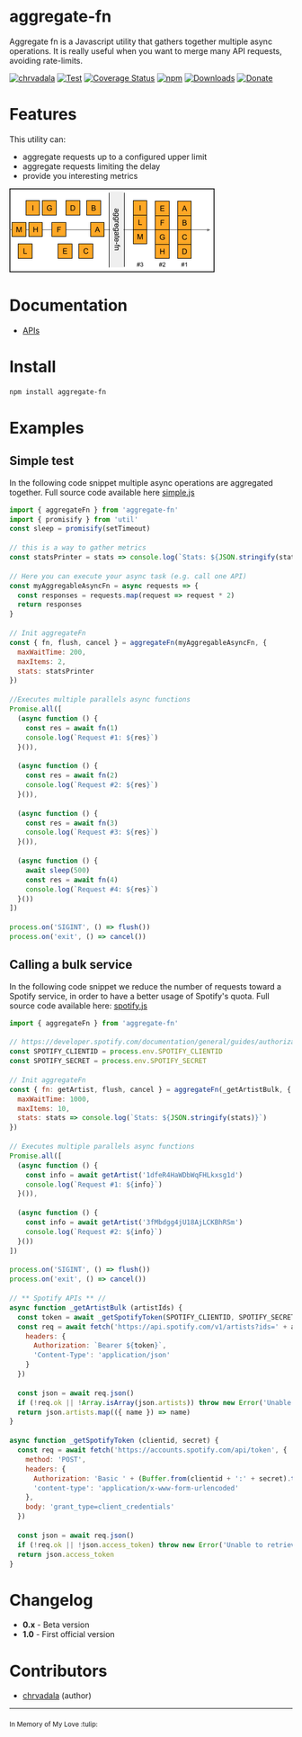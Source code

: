 # aggregate-fn

Aggregate fn is a Javascript utility that gathers together multiple async operations. It is really useful when you want to merge many API requests, avoiding rate-limits.

[![chrvadala](https://img.shields.io/badge/website-chrvadala-orange.svg)](https://chrvadala.github.io)
[![Test](https://github.com/chrvadala/aggregate-fn/workflows/Test/badge.svg)](https://github.com/chrvadala/aggregate-fn/actions)
[![Coverage Status](https://coveralls.io/repos/github/chrvadala/aggregate-fn/badge.svg)](https://coveralls.io/github/chrvadala/aggregate-fn)
[![npm](https://img.shields.io/npm/v/aggregate-fn.svg?maxAge=2592000?style=plastic)](https://www.npmjs.com/package/aggregate-fn)
[![Downloads](https://img.shields.io/npm/dm/aggregate-fn.svg)](https://www.npmjs.com/package/aggregate-fn)
[![Donate](https://img.shields.io/badge/donate-GithubSponsor-green.svg)](https://github.com/sponsors/chrvadala)

# Features 
This utility can:
- aggregate requests up to a configured upper limit
- aggregate requests limiting the delay 
- provide you interesting metrics

![aggregate-fn descriptive picture](https://github.com/chrvadala/aggregate-fn/blob/main/aggregate-fn.png)

# Documentation
- [APIs](https://github.com/chrvadala/aggregate-fn/blob/main/docs/api.md)

# Install
```sh
npm install aggregate-fn
```
# Examples

## Simple test
In the following code snippet multiple async operations are aggregated together. Full source code available here [simple.js](https://github.com/chrvadala/aggregate-fn/blob/main/examples/simple.js)

````js
import { aggregateFn } from 'aggregate-fn'
import { promisify } from 'util'
const sleep = promisify(setTimeout)

// this is a way to gather metrics
const statsPrinter = stats => console.log(`Stats: ${JSON.stringify(stats)}`)

// Here you can execute your async task (e.g. call one API)
const myAggregableAsyncFn = async requests => {
  const responses = requests.map(request => request * 2)
  return responses
}

// Init aggregateFn
const { fn, flush, cancel } = aggregateFn(myAggregableAsyncFn, {
  maxWaitTime: 200,
  maxItems: 2,
  stats: statsPrinter
})

//Executes multiple parallels async functions
Promise.all([
  (async function () {
    const res = await fn(1)
    console.log(`Request #1: ${res}`)
  }()),

  (async function () {
    const res = await fn(2)
    console.log(`Request #2: ${res}`)
  }()),

  (async function () {
    const res = await fn(3)
    console.log(`Request #3: ${res}`)
  }()),

  (async function () {
    await sleep(500)
    const res = await fn(4)
    console.log(`Request #4: ${res}`)
  }())
])

process.on('SIGINT', () => flush())
process.on('exit', () => cancel())
````

## Calling a bulk service
In the following code snippet we reduce the number of requests toward a Spotify service, in order to have a better usage of Spotify's quota. Full source code available here: [spotify.js](https://github.com/chrvadala/aggregate-fn/blob/main/examples/spotify.js)

````js
import { aggregateFn } from 'aggregate-fn'

// https://developer.spotify.com/documentation/general/guides/authorization/client-credentials/
const SPOTIFY_CLIENTID = process.env.SPOTIFY_CLIENTID
const SPOTIFY_SECRET = process.env.SPOTIFY_SECRET

// Init aggregateFn
const { fn: getArtist, flush, cancel } = aggregateFn(_getArtistBulk, {
  maxWaitTime: 1000,
  maxItems: 10,
  stats: stats => console.log(`Stats: ${JSON.stringify(stats)}`)
})

// Executes multiple parallels async functions
Promise.all([
  (async function () {
    const info = await getArtist('1dfeR4HaWDbWqFHLkxsg1d')
    console.log(`Request #1: ${info}`)
  }()),

  (async function () {
    const info = await getArtist('3fMbdgg4jU18AjLCKBhRSm')
    console.log(`Request #2: ${info}`)
  }())
])

process.on('SIGINT', () => flush())
process.on('exit', () => cancel())

// ** Spotify APIs ** //
async function _getArtistBulk (artistIds) {
  const token = await _getSpotifyToken(SPOTIFY_CLIENTID, SPOTIFY_SECRET)
  const req = await fetch('https://api.spotify.com/v1/artists?ids=' + artistIds.join(','), {
    headers: {
      Authorization: `Bearer ${token}`,
      'Content-Type': 'application/json'
    }
  })

  const json = await req.json()
  if (!req.ok || !Array.isArray(json.artists)) throw new Error('Unable to retrieve Spotify data. Check your CLIENT_ID and SECRET.')
  return json.artists.map(({ name }) => name)
}

async function _getSpotifyToken (clientid, secret) {
  const req = await fetch('https://accounts.spotify.com/api/token', {
    method: 'POST',
    headers: {
      Authorization: 'Basic ' + (Buffer.from(clientid + ':' + secret).toString('base64')),
      'content-type': 'application/x-www-form-urlencoded'
    },
    body: 'grant_type=client_credentials'
  })

  const json = await req.json()
  if (!req.ok || !json.access_token) throw new Error('Unable to retrieve Spotify token. Check your CLIENT_ID and SECRET.')
  return json.access_token
}
````

# Changelog
- **0.x** - Beta version
- **1.0** - First official version
# Contributors
- [chrvadala](https://github.com/chrvadala) (author)

<hr>
<sub>In Memory of My Love :tulip:</sub>